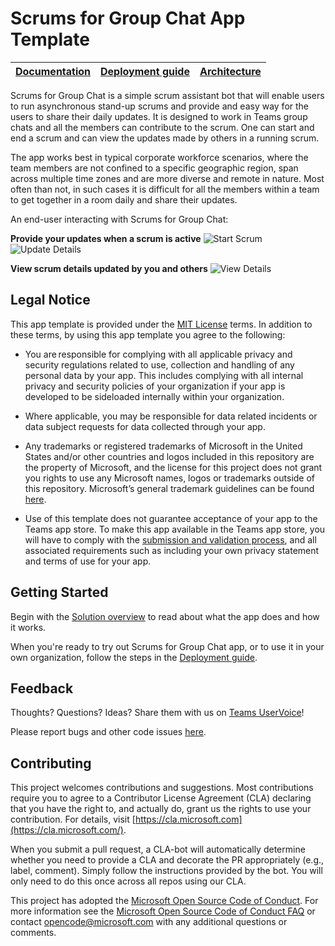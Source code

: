 # Scrums for Group Chat App Template
| [Documentation](https://github.com/OfficeDev/microsoft-teams-app-scrumstatus/wiki) | [Deployment guide](https://github.com/OfficeDev/microsoft-teams-app-scrumstatus/wiki/Deployment-Guide) | [Architecture](https://github.com/OfficeDev/microsoft-teams-app-scrumstatus/wiki/Solution-Overview) |
| ---- | ---- | ---- |

Scrums for Group Chat is a simple scrum assistant bot that will enable users to run asynchronous stand-up scrums and provide and easy way for the users to share their daily updates. It is designed to work in Teams group chats and all the members can contribute to the scrum. One can start and end a scrum and can view the updates made by others in a running scrum.

The app works best in typical corporate workforce scenarios, where the team members are not confined to a specific geographic region, span across multiple time zones and are more diverse and remote in nature. Most often than not, in such cases it is difficult for all the members within a team to get together in a room daily and share their updates.

An end-user interacting with Scrums for Group Chat:

**Provide your updates when a scrum is active**
![Start Scrum](https://github.com/OfficeDev/microsoft-teams-app-scrumstatus/wiki/images/StartScrum.jpg)
![Update Details](https://github.com/OfficeDev/microsoft-teams-app-scrumstatus/wiki/images/UpdateScrum.jpg)

**View scrum details updated by you and others**
![View Details](https://github.com/OfficeDev/microsoft-teams-app-scrumstatus/wiki/images/ViewDetails.jpg)

## Legal Notice
This app template is provided under the [MIT License](https://github.com/OfficeDev/microsoft-teams-apps-scrumstatus/blob/master/LICENSE) terms.  In addition to these terms, by using this app template you agree to the following:

-	You are responsible for complying with all applicable privacy and security regulations related to use, collection and handling of any personal data by your app.  This includes complying with all internal privacy and security policies of your organization if your app is developed to be sideloaded internally within your organization.

-	Where applicable, you may be responsible for data related incidents or data subject requests for data collected through your app.

-	Any trademarks or registered trademarks of Microsoft in the United States and/or other countries and logos included in this repository are the property of Microsoft, and the license for this project does not grant you rights to use any Microsoft names, logos or trademarks outside of this repository.  Microsoft’s general trademark guidelines can be found [here](https://www.microsoft.com/en-us/legal/intellectualproperty/trademarks/usage/general.aspx).

-	Use of this template does not guarantee acceptance of your app to the Teams app store.  To make this app available in the Teams app store, you will have to comply with the [submission and validation process](https://docs.microsoft.com/en-us/microsoftteams/platform/concepts/deploy-and-publish/appsource/publish), and all associated requirements such as including your own privacy statement and terms of use for your app.


## **Getting** **Started**

Begin with the [Solution overview](https://github.com/OfficeDev/microsoft-teams-app-scrumstatus/wiki/Solution-Overview) to read about what the app does and how it works.

When you're ready to try out Scrums for Group Chat app, or to use it in your own organization, follow the steps in the [Deployment guide](https://github.com/OfficeDev/microsoft-teams-app-scrumstatus/wiki/Deployment-Guide).

## **Feedback**

Thoughts? Questions? Ideas? Share them with us on [Teams UserVoice](https://microsoftteams.uservoice.com/forums/555103-public)!

Please report bugs and other code issues [here](/issues/new).

## **Contributing**

This project welcomes contributions and suggestions. Most contributions require you to agree to a Contributor License Agreement (CLA) declaring that you have the right to, and actually do, grant us the rights to use your contribution. For details, visit [https://cla.microsoft.com](https://cla.microsoft.com/).

When you submit a pull request, a CLA-bot will automatically determine whether you need to provide a CLA and decorate the PR appropriately (e.g., label, comment). Simply follow the instructions provided by the bot. You will only need to do this once across all repos using our CLA.

This project has adopted the [Microsoft Open Source Code of Conduct](https://opensource.microsoft.com/codeofconduct/). For more information see the [Microsoft Open Source Code of Conduct FAQ](https://opensource.microsoft.com/codeofconduct/faq/) or contact [opencode@microsoft.com](mailto:opencode@microsoft.com) with any additional questions or comments.
